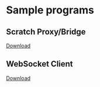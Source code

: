 
# Sample programs

## Scratch Proxy/Bridge

[Download](https://raw.githubusercontent.com/ziqbal/salmon-robotics/master/software/python/proxy/test-scratch7.py)


## WebSocket Client

[Download](https://raw.githubusercontent.com/ziqbal/salmon-robotics/master/software/python/websocketclient/test-satellite.py)



